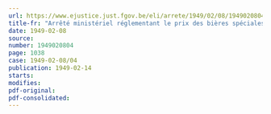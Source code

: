 ```yaml
---
url: https://www.ejustice.just.fgov.be/eli/arrete/1949/02/08/1949020804/justel
title-fr: "Arrêté ministériel réglementant le prix des bières spéciales et importées et de la "Gueuze lambic""
date: 1949-02-08
source:
number: 1949020804
page: 1038
case: 1949-02-08/04
publication: 1949-02-14
starts:
modifies:
pdf-original:
pdf-consolidated:
---
```


